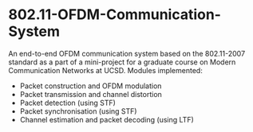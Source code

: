# 802.11-OFDM-Communication-System
An end-to-end OFDM communication system based on the 802.11-2007 standard as a part of a mini-project for a graduate course on Modern Communication Networks at UCSD. Modules implemented:

- Packet construction and OFDM modulation
- Packet transmission and channel distortion
- Packet detection (using STF)
- Packet synchronisation (using STF)
- Channel estimation and packet decoding (using LTF)


